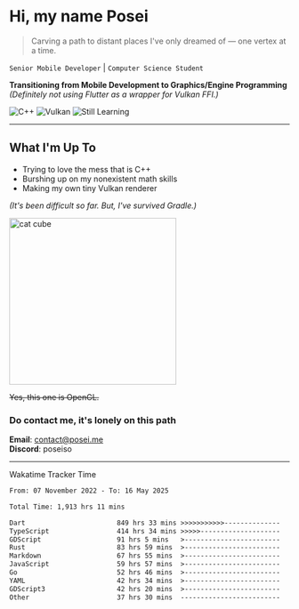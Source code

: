 # Hi, my name Posei

> Carving a path to distant places I've only dreamed of — one vertex at a time.

`Senior Mobile Developer` | `Computer Science Student`  

**Transitioning from Mobile Development to Graphics/Engine Programming**  
_(Definitely not using Flutter as a wrapper for Vulkan FFI.)_

![C++](https://img.shields.io/badge/C++-00599C?style=flat&logo=c%2B%2B&logoColor=white)
![Vulkan](https://img.shields.io/badge/Vulkan-AC162C?style=flat&logo=vulkan&logoColor=white)
![Still Learning](https://img.shields.io/badge/Still%20Learning-FFCC00?style=flat&logoColor=white)

---

## What I'm Up To
- Trying to love the mess that is C++
- Burshing up on my nonexistent math skills
- Making my own tiny Vulkan renderer

_(It's been difficult so far. But, I've survived Gradle.)_

  <img src="https://github.com/user-attachments/assets/54c92bc8-af3e-4bf1-b442-e889f1c01633" width="300" alt="cat cube" />

~~Yes, this one is OpenGL.~~  

### Do contact me, it's lonely on this path 

**Email**: [contact@posei.me](mailto:contact@posei.me)  
**Discord**: poseiso

---

Wakatime Tracker Time

<!--START_SECTION:waka-->

```txt
From: 07 November 2022 - To: 16 May 2025

Total Time: 1,913 hrs 11 mins

Dart                       849 hrs 33 mins >>>>>>>>>>>--------------   44.41 %
TypeScript                 414 hrs 34 mins >>>>>--------------------   21.67 %
GDScript                   91 hrs 5 mins   >------------------------   04.76 %
Rust                       83 hrs 59 mins  >------------------------   04.39 %
Markdown                   67 hrs 55 mins  >------------------------   03.55 %
JavaScript                 59 hrs 57 mins  >------------------------   03.13 %
Go                         52 hrs 46 mins  >------------------------   02.76 %
YAML                       42 hrs 34 mins  >------------------------   02.23 %
GDScript3                  42 hrs 20 mins  >------------------------   02.21 %
Other                      37 hrs 30 mins  -------------------------   01.96 %
```

<!--END_SECTION:waka-->
